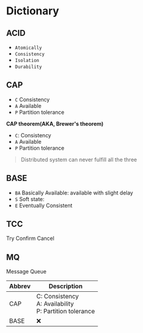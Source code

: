 # Dictionary

## ACID

- `Atomically`
- `Consistency`
- `Isolation`
- `Durability`

## CAP

- `C` Consistency
- `A` Available
- `P` Partition tolerance

**CAP theorem(AKA, Brewer's theorem)**

- `C`: Consistency
- `A` Available
- `P` Partition tolerance

> Distributed system can never fulfill all the three 

## BASE

- `BA` Basically Available: available with slight delay
- `S` Soft state: 
- `E` Eventually Consistent

## TCC

Try Confirm Cancel

## MQ

Message Queue


Abbrev  | Description
---     | ---
CAP     | C: Consistency<br> A: Availability<br> P: Partition tolerance
BASE    | :x:
